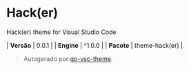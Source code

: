 # Hack(er)

Hack(er) theme for Visual Studio Code

| **Versão** | 0.0.1 |
| **Engine** | ^1.0.0 |
| **Pacote** | theme-hack(er) |

> Autogerado por [go-vsc-theme](https://github.com/natalbu/go-vsc-theme).
